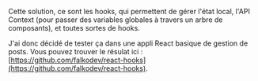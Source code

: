 Cette solution, ce sont les hooks, qui permettent de gérer l'état local, l'API Context (pour passer des variables globales à travers un arbre de composants), et toutes sortes de hooks.

J'ai donc décidé de tester ça dans une appli React basique de gestion de posts. Vous pouvez trouver le résulat ici : [https://github.com/falkodev/react-hooks](https://github.com/falkodev/react-hooks).


